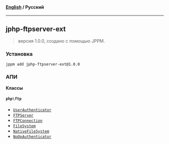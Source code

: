 #### [English](README.md) / **Русский**

---

## jphp-ftpserver-ext
> версия 1.0.0, создано с помощью JPPM.


### Установка
```
jppm add jphp-ftpserver-ext@1.0.0
```

### АПИ
**Классы**

#### `php\ftp`

- [`UserAuthenticator`](https://github.com/jphp-group/jphp-ftpserver-ext/blob/master/api-docs/classes/php/ftp/UserAuthenticator.ru.md)
- [`FTPServer`](https://github.com/jphp-group/jphp-ftpserver-ext/blob/master/api-docs/classes/php/ftp/FTPServer.ru.md)
- [`FTPConnection`](https://github.com/jphp-group/jphp-ftpserver-ext/blob/master/api-docs/classes/php/ftp/FTPConnection.ru.md)
- [`FileSystem`](https://github.com/jphp-group/jphp-ftpserver-ext/blob/master/api-docs/classes/php/ftp/FileSystem.ru.md)
- [`NativeFileSystem`](https://github.com/jphp-group/jphp-ftpserver-ext/blob/master/api-docs/classes/php/ftp/NativeFileSystem.ru.md)
- [`NoOpAuthenticator`](https://github.com/jphp-group/jphp-ftpserver-ext/blob/master/api-docs/classes/php/ftp/NoOpAuthenticator.ru.md)